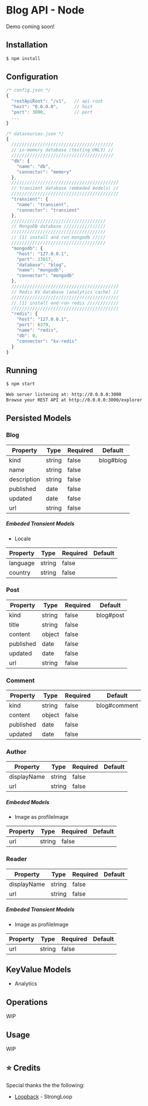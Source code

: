 # Blog API - Node
Demo coming soon!

## Installation
```bash
$ npm install
```

## Configuration
```js
/* config.json */
{
  "restApiRoot": "/v1",   // api root
  "host": "0.0.0.0",      // host
  "port": 3000,           // port
  ...
}
```
```js
/* datasources.json */
{
  ///////////////////////////////////////
  // in-memory database (testing ONLY) //
  ///////////////////////////////////////
  "db": {
    "name": "db",
    "connector": "memory"
  },
  /////////////////////////////////////////
  // transient database (embeded models) //
  /////////////////////////////////////////
  "transient": {
    "name": "transient",
    "connector": "transient"
  },
  ////////////////////////////////////
  // MongoDB database ////////////////
  ////////////////////////////////////
  // [1] install and run mongodb /////
  ////////////////////////////////////
  "mongodb": {
    "host": "127.0.0.1",
    "port": 27017,
    "database": "blog",
    "name": "mongodb",
    "connector": "mongodb"
  },
  /////////////////////////////////////////
  // Redis KV database (analytics cache) //
  /////////////////////////////////////////
  // [1] install and run redis ////////////
  /////////////////////////////////////////
  "redis": {
    "host": "127.0.0.1",
    "port": 6379,
    "name": "redis",
    "db": 0,
    "connector": "kv-redis"
  }
}
```

## Running
```bash
$ npm start

Web server listening at: http://0.0.0.0:3000
Browse your REST API at http://0.0.0.0:3000/explorer
```

## Persisted Models
### Blog
|  Property   |  Type  | Required | Default |
|-------------|--------|----------|---------|
|  kind       | string |   false  |blog#blog|
|  name       | string |   false  |         |   
|  description| string |   false  |         | 
|  published  | date   |   false  |         | 
|  updated    | date   |   false  |         | 
|  url        | string |   false  |         | 

##### Embeded Transient Models
* Locale

|  Property   |  Type  | Required | Default |
|-------------|--------|----------|---------|
|  language   | string |   false  |         |
|  country    | string |   false  |         |   

### Post
|  Property   |  Type  | Required | Default |
|-------------|--------|----------|---------|
|  kind       | string |   false  |blog#post|
|  title      | string |   false  |         |   
|  content    | object |   false  |         |   
|  published  | date   |   false  |         | 
|  updated    | date   |   false  |         | 
|  url        | string |   false  |         | 

### Comment
|  Property   |  Type  | Required | Default |
|-------------|--------|----------|---------|
|  kind       | string |   false  |blog#comment|
|  content    | object |   false  |         |   
|  published  | date   |   false  |         | 
|  updated    | date   |   false  |         | 

### Author
|  Property   |  Type  | Required | Default |
|-------------|--------|----------|---------|
| displayName | string |   false  |         |
|  url        | string |   false  |         | 

##### Embeded Models
* Image as profileImage

|  Property   |  Type  | Required | Default |
|-------------|--------|----------|---------|
|  url        | string |   false  |         | 

### Reader
|  Property   |  Type  | Required | Default |
|-------------|--------|----------|---------|
| displayName | string |   false  |         |
|  url        | string |   false  |         | 

##### Embeded Transient Models
* Image as profileImage

|  Property   |  Type  | Required | Default |
|-------------|--------|----------|---------|
|  url        | string |   false  |         | 


## KeyValue Models
* Analytics

## Operations
WIP

## Usage
WIP

## :star: Credits
Special thanks the the following: 
* [Loopback](https://loopback.io/) - StrongLoop

